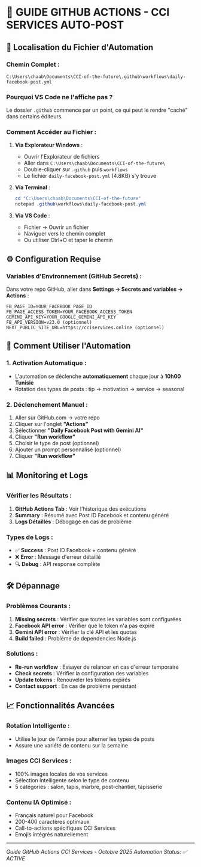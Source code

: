 # 🤖 GUIDE GITHUB ACTIONS - CCI SERVICES AUTO-POST

## 📍 **Localisation du Fichier d'Automation**

### **Chemin Complet** :
```
C:\Users\chaab\Documents\CCI-of-the-future\.github\workflows\daily-facebook-post.yml
```

### **Pourquoi VS Code ne l'affiche pas ?** 
Le dossier `.github` commence par un point, ce qui peut le rendre "caché" dans certains éditeurs.

### **Comment Accéder au Fichier** :
1. **Via Explorateur Windows** :
   - Ouvrir l'Explorateur de fichiers
   - Aller dans `C:\Users\chaab\Documents\CCI-of-the-future\`
   - Double-cliquer sur `.github` puis `workflows`
   - Le fichier `daily-facebook-post.yml` (4.8KB) s'y trouve

2. **Via Terminal** :
   ```powershell
   cd "C:\Users\chaab\Documents\CCI-of-the-future"
   notepad .github\workflows\daily-facebook-post.yml
   ```

3. **Via VS Code** :
   - Fichier → Ouvrir un fichier
   - Naviguer vers le chemin complet
   - Ou utiliser Ctrl+O et taper le chemin

## ⚙️ **Configuration Requise**

### **Variables d'Environnement (GitHub Secrets)** :
Dans votre repo GitHub, aller dans **Settings → Secrets and variables → Actions** :

```
FB_PAGE_ID=YOUR_FACEBOOK_PAGE_ID
FB_PAGE_ACCESS_TOKEN=YOUR_FACEBOOK_ACCESS_TOKEN  
GEMINI_API_KEY=YOUR_GOOGLE_GEMINI_API_KEY
FB_API_VERSION=v23.0 (optionnel)
NEXT_PUBLIC_SITE_URL=https://cciservices.online (optionnel)
```

## 🚀 **Comment Utiliser l'Automation**

### **1. Activation Automatique** :
- L'automation se déclenche **automatiquement** chaque jour à **10h00 Tunisie**
- Rotation des types de posts : tip → motivation → service → seasonal

### **2. Déclenchement Manuel** :
1. Aller sur GitHub.com → votre repo
2. Cliquer sur l'onglet **"Actions"**
3. Sélectionner **"Daily Facebook Post with Gemini AI"**
4. Cliquer **"Run workflow"**
5. Choisir le type de post (optionnel)
6. Ajouter un prompt personnalisé (optionnel)
7. Cliquer **"Run workflow"**

## 📊 **Monitoring et Logs**

### **Vérifier les Résultats** :
1. **GitHub Actions Tab** : Voir l'historique des exécutions
2. **Summary** : Résumé avec Post ID Facebook et contenu généré
3. **Logs Détaillés** : Débogage en cas de problème

### **Types de Logs** :
- ✅ **Success** : Post ID Facebook + contenu généré
- ❌ **Error** : Message d'erreur détaillé
- 🔍 **Debug** : API response complète

## 🛠️ **Dépannage**

### **Problèmes Courants** :
1. **Missing secrets** : Vérifier que toutes les variables sont configurées
2. **Facebook API error** : Vérifier que le token n'a pas expiré
3. **Gemini API error** : Vérifier la clé API et les quotas
4. **Build failed** : Problème de dependencies Node.js

### **Solutions** :
- **Re-run workflow** : Essayer de relancer en cas d'erreur temporaire
- **Check secrets** : Vérifier la configuration des variables
- **Update tokens** : Renouveler les tokens expirés
- **Contact support** : En cas de problème persistant

## 📈 **Fonctionnalités Avancées**

### **Rotation Intelligente** :
- Utilise le jour de l'année pour alterner les types de posts
- Assure une variété de contenu sur la semaine

### **Images CCI Services** :
- 100% images locales de vos services
- Sélection intelligente selon le type de contenu
- 5 catégories : salon, tapis, marbre, post-chantier, tapisserie

### **Contenu IA Optimisé** :
- Français naturel pour Facebook
- 200-400 caractères optimaux
- Call-to-actions spécifiques CCI Services
- Emojis intégrés naturellement

---
*Guide GitHub Actions CCI Services - Octobre 2025*
*Automation Status: ✅ ACTIVE*